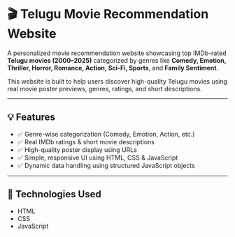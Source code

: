 # 🎬 Telugu Movie Recommendation Website

A personalized movie recommendation website showcasing top IMDb-rated **Telugu movies (2000–2025)** categorized by genres like **Comedy, Emotion, Thriller, Horror, Romance, Action, Sci-Fi, Sports**, and **Family Sentiment**.

This website is built to help users discover high-quality Telugu movies using real movie poster previews, genres, ratings, and short descriptions.

---

## 💡 Features

- ✅ Genre-wise categorization (Comedy, Emotion, Action, etc.)
- ✅ Real IMDb ratings & short movie descriptions
- ✅ High-quality poster display using URLs
- ✅ Simple, responsive UI using HTML, CSS & JavaScript
- ✅ Dynamic data handling using structured JavaScript objects

---

## 🔧 Technologies Used

- HTML
- CSS
- JavaScript



